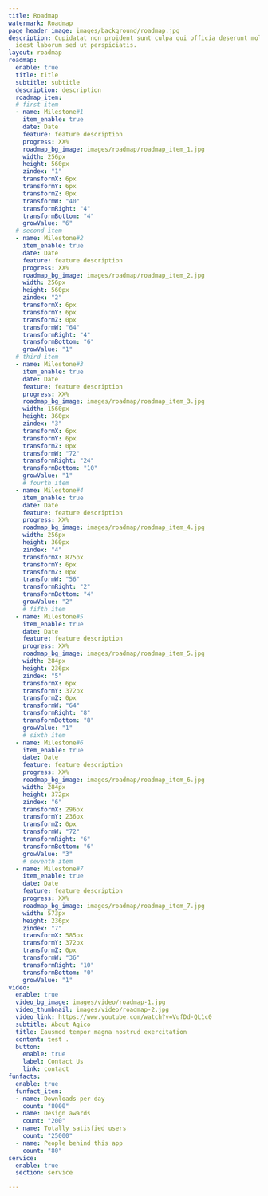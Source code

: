 ```yaml
---
title: Roadmap
watermark: Roadmap
page_header_image: images/background/roadmap.jpg
description: Cupidatat non proident sunt culpa qui officia deserunt mollit <br> anim
  idest laborum sed ut perspiciatis.
layout: roadmap
roadmap:
  enable: true
  title: title
  subtitle: subtitle
  description: description
  roadmap_item:
  # first item
  - name: Milestone#1
    item_enable: true
    date: Date
    feature: feature description
    progress: XX%
    roadmap_bg_image: images/roadmap/roadmap_item_1.jpg
    width: 256px
    height: 560px
    zindex: "1"
    transformX: 6px
    transformY: 6px
    transformZ: 0px
    transformW: "40"
    transformRight: "4"
    transformBottom: "4"
    growValue: "6"
  # second item
  - name: Milestone#2
    item_enable: true
    date: Date
    feature: feature description
    progress: XX%
    roadmap_bg_image: images/roadmap/roadmap_item_2.jpg
    width: 256px
    height: 560px
    zindex: "2"
    transformX: 6px
    transformY: 6px
    transformZ: 0px
    transformW: "64"
    transformRight: "4"
    transformBottom: "6"
    growValue: "1"
  # third item
  - name: Milestone#3
    item_enable: true
    date: Date
    feature: feature description
    progress: XX%
    roadmap_bg_image: images/roadmap/roadmap_item_3.jpg
    width: 1560px
    height: 360px
    zindex: "3"
    transformX: 6px
    transformY: 6px
    transformZ: 0px
    transformW: "72"
    transformRight: "24"
    transformBottom: "10"
    growValue: "1"
    # fourth item
  - name: Milestone#4
    item_enable: true
    date: Date
    feature: feature description
    progress: XX%
    roadmap_bg_image: images/roadmap/roadmap_item_4.jpg
    width: 256px
    height: 360px
    zindex: "4"
    transformX: 875px
    transformY: 6px
    transformZ: 0px
    transformW: "56"
    transformRight: "2"
    transformBottom: "4"
    growValue: "2"
    # fifth item
  - name: Milestone#5
    item_enable: true
    date: Date
    feature: feature description
    progress: XX%
    roadmap_bg_image: images/roadmap/roadmap_item_5.jpg
    width: 284px
    height: 236px
    zindex: "5"
    transformX: 6px
    transformY: 372px
    transformZ: 0px
    transformW: "64"
    transformRight: "8"
    transformBottom: "8"
    growValue: "1"
    # sixth item
  - name: Milestone#6
    item_enable: true
    date: Date
    feature: feature description
    progress: XX%
    roadmap_bg_image: images/roadmap/roadmap_item_6.jpg
    width: 284px
    height: 372px
    zindex: "6"
    transformX: 296px
    transformY: 236px
    transformZ: 0px
    transformW: "72"
    transformRight: "6"
    transformBottom: "6"
    growValue: "3"
    # seventh item
  - name: Milestone#7
    item_enable: true
    date: Date
    feature: feature description
    progress: XX%
    roadmap_bg_image: images/roadmap/roadmap_item_7.jpg
    width: 573px
    height: 236px
    zindex: "7"
    transformX: 585px
    transformY: 372px
    transformZ: 0px
    transformW: "36"
    transformRight: "10"
    transformBottom: "0"
    growValue: "1"
video:
  enable: true
  video_bg_image: images/video/roadmap-1.jpg
  video_thumbnail: images/video/roadmap-2.jpg
  video_link: https://www.youtube.com/watch?v=VufDd-QL1c0
  subtitle: About Agico
  title: Eausmod tempor magna nostrud exercitation
  content: test .
  button:
    enable: true
    label: Contact Us
    link: contact
funfacts:
  enable: true
  funfact_item:
  - name: Downloads per day
    count: "8000"
  - name: Design awards
    count: "200"
  - name: Totally satisfied users
    count: "25000"
  - name: People behind this app
    count: "80"
service:
  enable: true
  section: service

---
```

